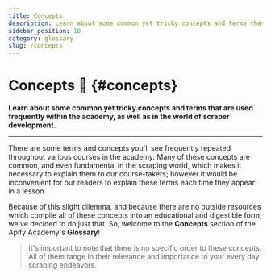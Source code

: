 ```yaml
---
title: Concepts
description: Learn about some common yet tricky concepts and terms that are used frequently within the academy, as well as in the world of scraper development.
sidebar_position: 18
category: glossary
slug: /concepts
---
```


# Concepts 🤔 {#concepts}

**Learn about some common yet tricky concepts and terms that are used frequently within the academy, as well as in the world of scraper development.**

---

There are some terms and concepts you'll see frequently repeated throughout various courses in the academy. Many of these concepts are common, and even fundamental in the scraping world, which makes it necessary to explain them to our course-takers; however it would be inconvenient for our readers to explain these terms each time they appear in a lesson.

Because of this slight dilemma, and because there are no outside resources which compile all of these concepts into an educational and digestible form, we've decided to do just that. So, welcome to the **Concepts** section of the Apify Academy's **Glossary**!

> It's important to note that there is no specific order to these concepts. All of them range in their relevance and importance to your every day scraping endeavors.

